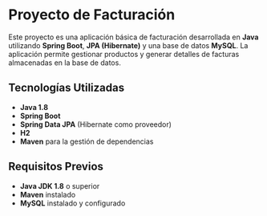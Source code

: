 # Proyecto de Facturación

Este proyecto es una aplicación básica de facturación desarrollada en **Java** utilizando **Spring Boot**, **JPA (Hibernate)** y una base de datos **MySQL**. La aplicación permite gestionar productos y generar detalles de facturas almacenadas en la base de datos.

## Tecnologías Utilizadas

- **Java 1.8**
- **Spring Boot**
- **Spring Data JPA** (Hibernate como proveedor)
- **H2**
- **Maven** para la gestión de dependencias

## Requisitos Previos

- **Java JDK 1.8** o superior
- **Maven** instalado
- **MySQL** instalado y configurado


